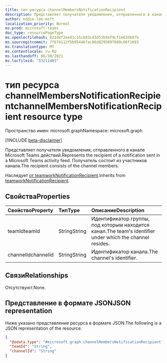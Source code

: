 ```yaml
---
title: тип ресурса channelMembersNotificationRecipient
description: Представляет получателя уведомления, отправленного в канале Microsoft Teams действий. Получатель состоит из участников канала.
author: eddie-lee-msft
localization_priority: Normal
ms.prod: microsoft-teams
doc_type: resourcePageType
ms.openlocfilehash: 821d4f2ee41c15cb93cd3d53b9af9cf1e63db97b
ms.sourcegitcommit: 7f674112f5b95446fac86d829509f889c60f1693
ms.translationtype: MT
ms.contentlocale: ru-RU
ms.lasthandoff: 06/30/2021
ms.locfileid: "53211403"
---
```

# <a name="channelmembersnotificationrecipient-resource-type"></a><span data-ttu-id="abe03-104">тип ресурса channelMembersNotificationRecipient</span><span class="sxs-lookup"><span data-stu-id="abe03-104">channelMembersNotificationRecipient resource type</span></span>

<span data-ttu-id="abe03-105">Пространство имен: microsoft.graph</span><span class="sxs-lookup"><span data-stu-id="abe03-105">Namespace: microsoft.graph</span></span>

[!INCLUDE [beta-disclaimer](../../includes/beta-disclaimer.md)]

<span data-ttu-id="abe03-106">Представляет получателя уведомления, отправленного в канале Microsoft Teams действий.</span><span class="sxs-lookup"><span data-stu-id="abe03-106">Represents the recipient of a notification sent in a Microsoft Teams activity feed.</span></span> <span data-ttu-id="abe03-107">Получатель состоит из участников канала.</span><span class="sxs-lookup"><span data-stu-id="abe03-107">The recipient consists of the channel members.</span></span>

<span data-ttu-id="abe03-108">Наследует [от teamworkNotificationRecipient](teamworknotificationrecipient.md).</span><span class="sxs-lookup"><span data-stu-id="abe03-108">Inherits from [teamworkNotificationRecipient](teamworknotificationrecipient.md).</span></span>

## <a name="properties"></a><span data-ttu-id="abe03-109">Свойства</span><span class="sxs-lookup"><span data-stu-id="abe03-109">Properties</span></span>
| <span data-ttu-id="abe03-110">Свойство</span><span class="sxs-lookup"><span data-stu-id="abe03-110">Property</span></span>  | <span data-ttu-id="abe03-111">Тип</span><span class="sxs-lookup"><span data-stu-id="abe03-111">Type</span></span>   | <span data-ttu-id="abe03-112">Описание</span><span class="sxs-lookup"><span data-stu-id="abe03-112">Description</span></span>                                            |
| :-------- | :----- | :----------------------------------------------------- |
| <span data-ttu-id="abe03-113">teamId</span><span class="sxs-lookup"><span data-stu-id="abe03-113">teamId</span></span>    | <span data-ttu-id="abe03-114">String</span><span class="sxs-lookup"><span data-stu-id="abe03-114">String</span></span> | <span data-ttu-id="abe03-115">Идентификатор группы, под которым находится канал.</span><span class="sxs-lookup"><span data-stu-id="abe03-115">The team's identifier under which the channel resides.</span></span> |
| <span data-ttu-id="abe03-116">channelId</span><span class="sxs-lookup"><span data-stu-id="abe03-116">channelId</span></span> | <span data-ttu-id="abe03-117">String</span><span class="sxs-lookup"><span data-stu-id="abe03-117">String</span></span> | <span data-ttu-id="abe03-118">Идентификатор канала.</span><span class="sxs-lookup"><span data-stu-id="abe03-118">The channel's identifier.</span></span>                              |

## <a name="relationships"></a><span data-ttu-id="abe03-119">Связи</span><span class="sxs-lookup"><span data-stu-id="abe03-119">Relationships</span></span>
<span data-ttu-id="abe03-120">Отсутствуют.</span><span class="sxs-lookup"><span data-stu-id="abe03-120">None.</span></span>

## <a name="json-representation"></a><span data-ttu-id="abe03-121">Представление в формате JSON</span><span class="sxs-lookup"><span data-stu-id="abe03-121">JSON representation</span></span>
<span data-ttu-id="abe03-122">Ниже указано представление ресурса в формате JSON.</span><span class="sxs-lookup"><span data-stu-id="abe03-122">The following is a JSON representation of the resource.</span></span>
<!-- {
  "blockType": "resource",
  "@odata.type": "microsoft.graph.channelMembersNotificationRecipient"
}
-->

``` json
{
  "@odata.type": "#microsoft.graph.channelMembersNotificationRecipient",
  "teamId": "String",
  "channelId": "String"
}
```

